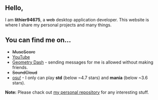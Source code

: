 ## Hello,

I am **lithier94675**, a ~~web~~ desktop application developer. This website is where I share my personal projects and many things.

## You can find me on...

- ~~MuseScore~~
- [YouTube](https://youtube.com/@lithier94675)
- [Geometry Dash](https://gdbrowser.com/u/lithier94675) - sending messages for me is allowed without making friends.
- ~~SoundCloud~~ 
- [osu!](https://osu.ppy.sh/users/34649968) - I only can play **std** (below ~4.7 stars) and **mania** (below ~3.6 stars).

**Note:** Please chack out [my personal repository](https://github.com/lithier94675/lithier94675) for any interesting stuff.

